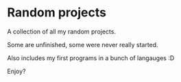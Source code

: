 # Random projects

A collection of all my random projects.

Some are unfinished, some were never really started.

Also includes my first programs in a bunch of langauges :D

Enjoy?
